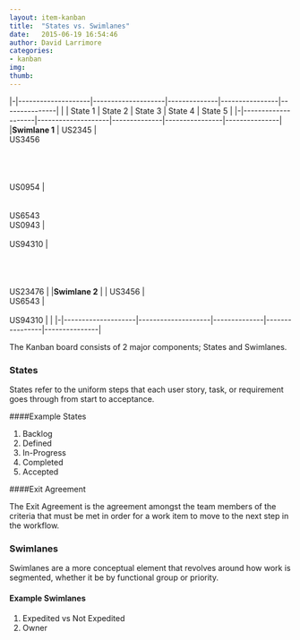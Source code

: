 ```yaml
---
layout: item-kanban
title:  "States vs. Swimlanes"
date:   2015-06-19 16:54:46
author: David Larrimore
categories:
- kanban
img: 
thumb: 
---
```



|-|--------------------|--------------------|--------------|----------------|---------------|
| | State 1            | State 2            | State 3      | State 4        | State 5       |
|-|--------------------|--------------------|--------------|----------------|---------------|
|**Swimlane 1** | US2345         | <br> US3456   <br><br><br><br><br> US0954     |  <br><br><br> US6543 <br> US0943          |  <br><br>   US94310           | <br><br><br><br><br> US23476              |
|**Swimlane 2** |                    | US3456             | <br> US6543 | <br><br>   US94310    |             |
|-|--------------------|--------------------|--------------|----------------|---------------|



The Kanban board consists of 2 major components; States and Swimlanes.





### States

States refer to the uniform steps that each user story, task, or requirement goes through from start to acceptance. 


####Example States


1. Backlog
2. Defined
3. In-Progress
4. Completed
5. Accepted

####Exit Agreement

The Exit Agreement is the agreement amongst the team members of the criteria that must be met in order for a work item to move to the next step in the workflow.


### Swimlanes

Swimlanes are a more conceptual element that revolves around how work is segmented, whether it be by functional group or priority.



#### Example Swimlanes

1. Expedited vs Not Expedited
2. Owner

